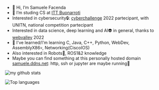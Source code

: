 - 👋 Hi, I’m Samuele Facenda
- 👀 I’m studing CS at [ITT Buonarroti](https://www.buonarroti.tn.it/)
- Interested in cybersecurity:lock:: [cyberchallenge](https://cyberchallenge.it/) 2022 partecipant, with UNITN, national competition partecipant
- Interested in data science, deep learning and AI:alien: in general, thanks to [webvalley](https://webvalley.fbk.eu/) 2022
- 🌱 I've learned/I'm learning C, Java, C++, Python, WebDev, AssemblyX86:skull:, Networking(CiscoIOS)
- Also interested in Robots:robot:, ROS1&2 knowledge
- Maybe you can find something at this personally hosted domain [samuele.ddns.net](http://samuele.ddns.net): http, ssh or jupyter are maybe running:frog:

<!---
SamueleFacenda/SamueleFacenda is a ✨ special ✨ repository because its `README.md` (this file) appears on your GitHub profile.
You can click the Preview link to take a look at your changes.
--->





![my github stats](https://github-readme-stats.vercel.app/api?username=SamueleFacenda&custom_title=Stats&show_icons=true&include_all_commits=true&count_private=true&hide_border=true)


![Top languages](https://github-readme-stats.vercel.app/api/top-langs/?username=SamueleFacenda&hide_border=true&langs_count=10)

<!---
[![willianrod's wakatime stats](https://github-readme-stats.vercel.app/api/wakatime?username=SamueleFacenda)](https://github.com/anuraghazra/github-readme-stats)
--->
